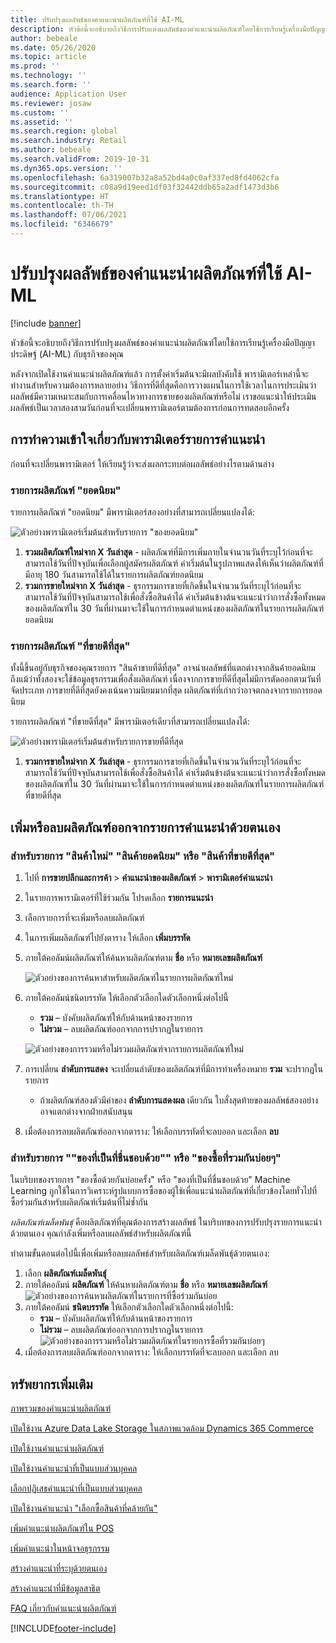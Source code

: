```yaml
---
title: ปรับปรุงผลลัพธ์ของคำแนะนำผลิตภัณฑ์ที่ใช้ AI-ML
description: หัวข้อนี้จะอธิบายถึงวิธีการปรับแต่งผลลัพธ์ของคำแนะนำผลิตภัณฑ์โดยใช้การเรียนรู้เครื่องมือปัญญาประดิษฐ์ (AI-ML) กับธุรกิจของคุณ
author: bebeale
ms.date: 05/26/2020
ms.topic: article
ms.prod: ''
ms.technology: ''
ms.search.form: ''
audience: Application User
ms.reviewer: josaw
ms.custom: ''
ms.assetid: ''
ms.search.region: global
ms.search.industry: Retail
ms.author: bebeale
ms.search.validFrom: 2019-10-31
ms.dyn365.ops.version: ''
ms.openlocfilehash: 6a319007b32a8a52bd4a0c0af337ed8fd4062cfa
ms.sourcegitcommit: c08a9d19eed1df03f32442ddb65a2adf1473d3b6
ms.translationtype: HT
ms.contentlocale: th-TH
ms.lasthandoff: 07/06/2021
ms.locfileid: "6346679"
---
```

# <a name="adjust-ai-ml-based-product-recommendation-results"></a>ปรับปรุงผลลัพธ์ของคำแนะนำผลิตภัณฑ์ที่ใช้ AI-ML


[!include [banner](includes/banner.md)]

หัวข้อนี้จะอธิบายถึงวิธีการปรับปรุงผลลัพธ์ของคำแนะนำผลิตภัณฑ์โดยใช้การเรียนรู้เครื่องมือปัญญาประดิษฐ์ (AI-ML) กับธุรกิจของคุณ 

หลังจากเปิดใช้งานคำแนะนำผลิตภัณฑ์แล้ว การตั้งค่าเริ่มต้นจะมีผลบังคับใช้ พารามิเตอร์เหล่านี้จะทำงานสำหรับความต้องการหลายอย่าง วิธีการที่ดีที่สุดคือการวางแผนในการใช้เวลาในการประเมินว่าผลลัพธ์มีความเหมาะสมกับการเคลื่อนไหวทางการขายของผลิตภัณฑ์หรือไม่ เราขอแนะนำให้ประเมินผลลัพธ์เป็นเวลาสองสามวันก่อนที่จะเปลี่ยนพารามิเตอร์ตามต้องการก่อนการทดสอบอีกครั้ง 

## <a name="understanding-recommendation-list-parameters"></a>การทำความเข้าใจเกี่ยวกับพารามิเตอร์รายการคำแนะนำ

ก่อนที่จะเปลี่ยนพารามิเตอร์ ให้เรียนรู้ว่าจะส่งผลกระทบต่อผลลัพธ์อย่างไรตามด้านล่าง

### <a name="trending-product-list"></a>รายการผลิตภัณฑ์ "ยอดนิยม"

รายการผลิตภัณฑ์ "ยอดนิยม" มีพารามิเตอร์สองอย่างที่สามารถเปลี่ยนแปลงได้:

![ตัวอย่างพารามิเตอร์เริ่มต้นสำหรับรายการ "ของยอดนิยม"](./media/exampletrendingparameters.png)

1. **รวมผลิตภัณฑ์ใหม่จาก X วันล่าสุด** - ผลิตภัณฑ์ที่มีการเพิ่มภายในจำนวนวันที่ระบุไว้ก่อนที่จะสามารถใช้วันที่ปัจจุบันเพื่อเลือกผู้สมัครผลิตภัณฑ์ ค่าเริ่มต้นในรูปภาพแสดงให้เห็นว่าผลิตภัณฑ์ที่มีอายุ 180 วันสามารถใช้ได้ในรายการผลิตภัณฑ์ยอดนิยม
1. **รวมการขายใหม่จาก X วันล่าสุด** - ธุรกรรมการขายที่เกิดขึ้นในจำนวนวันที่ระบุไว้ก่อนที่จะสามารถใช้วันที่ปัจจุบันสามารถใช้เพื่อสั่งซื้อสินค้าได้ ค่าเริ่มต้นข้างต้นจะแนะนำว่าการสั่งซื้อทั้งหมดของผลิตภัณฑ์ใน 30 วันที่ผ่านมาจะใช้ในการกำหนดตำแหน่งของผลิตภัณฑ์ในรายการผลิตภัณฑ์ยอดนิยม 

### <a name="best-selling-product-list"></a>รายการผลิตภัณฑ์ "ที่ขายดีที่สุด"

ทั้งนี้ขึ้นอยู่กับธุรกิจของคุณรายการ "สินค้าขายที่ดีที่สุด" อาจนำผลลัพธ์ที่แตกต่างจากสินค้ายอดนิยม ถึงแม้ว่าทั้งสองจะใช้ข้อมูลธุรกรรมเพื่อสั่งผลิตภัณฑ์ เนื่องจากการขายที่ดีที่สุดไม่มีการตัดออกตามวันที่จัดประเภท การขายที่ดีที่สุดยังคงเน้นความนิยมมากที่สุด ผลิตภัณฑ์ที่เก่ากว่าอาจตกลงจากรายการยอดนิยม 

รายการผลิตภัณฑ์ "ที่ขายดีที่สุด" มีพารามิเตอร์เดียวที่สามารถเปลี่ยนแปลงได้:

![ตัวอย่างพารามิเตอร์เริ่มต้นสำหรับรายการขายที่ดีที่สุด](./media/examplebestsellingparameters.PNG)

1. **รวมการขายใหม่จาก X วันล่าสุด** - ธุรกรรมการขายที่เกิดขึ้นในจำนวนวันที่ระบุไว้ก่อนที่จะสามารถใช้วันที่ปัจจุบันสามารถใช้เพื่อสั่งซื้อสินค้าได้ ค่าเริ่มต้นข้างต้นจะแนะนำว่าการสั่งซื้อทั้งหมดของผลิตภัณฑ์ใน 30 วันที่ผ่านมาจะใช้ในการกำหนดตำแหน่งของผลิตภัณฑ์ในรายการผลิตภัณฑ์ที่ขายดีที่สุด 

## <a name="manually-add-or-remove-products-from-recommendation-lists"></a>เพิ่มหรือลบผลิตภัณฑ์ออกจากรายการคำแนะนำด้วยตนเอง

### <a name="for-new-trending-or-best-selling-lists"></a>สำหรับรายการ "สินค้าใหม่" "สินค้ายอดนิยม" หรือ "สินค้าที่ขายดีที่สุด"

1.  ไปที่ **การขายปลีกและการค้า** > **คำแนะนำของผลิตภัณฑ์** > **พารามิเตอร์คำแนะนำ**
1.  ในรายการพารามิเตอร์ที่ใช้ร่วมกัน โปรดเลือก **รายการแนะนำ**
1.  เลือกรายการที่จะเพิ่มหรือลบผลิตภัณฑ์
1.  ในการเพิ่มผลิตภัณฑ์ไปยังตาราง ให้เลือก **เพิ่มบรรทัด** 
1.  ภายใต้คอลัมน์ผลิตภัณฑ์ให้ค้นหาผลิตภัณฑ์ตาม **ชื่อ** หรือ **หมายเลขผลิตภัณฑ์**

    ![ตัวอย่างของการค้นหาสำหรับผลิตภัณฑ์ในรายการผลิตภัณฑ์ใหม่](./media/examplenewlistconfiguration1.png)

1.  ภายใต้คอลัมน์ชนิดบรรทัด ให้เลือกตัวเลือกใดตัวเลือกหนึ่งต่อไปนี้
    -   **รวม** – บังคับผลิตภัณฑ์ให้กับด้านหน้าของรายการ
    -   **ไม่รวม** – ลบผลิตภัณฑ์ออกจากการปรากฏในรายการ
    
    ![ตัวอย่างของการรวมหรือไม่รวมผลิตภัณฑ์จากรายการผลิตภัณฑ์ใหม่](./media/examplenewlistconfiguration2.png)

1.  การเปลี่ยน **ลำดับการแสดง** จะเปลี่ยนลำดับของผลิตภัณฑ์ที่มีการทำเครื่องหมาย **รวม** จะปรากฏในรายการ
    - ถ้าผลิตภัณฑ์สองตัวมีค่าของ **ลำดับการแสดงผล** เดียวกัน ใบสั่งสุดท้ายของผลลัพธ์สองอย่างอาจแตกต่างจากฝ่ายสนับสนุน
1.  เมื่อต้องการลบผลิตภัณฑ์ออกจากตาราง: ให้เลือกบรรทัดที่จะลบออก และเลือก **ลบ**


### <a name="for-people-also-like-or-frequently-bought-together-lists"></a>สำหรับรายการ ""ของที่เป็นที่ชื่นชอบด้วย"" หรือ "ของซื้อที่รวมกันบ่อยๆ"

ในบริบทของรายการ "ของซื้อด้วยกันบ่อยครั้ง" หรือ "ของที่เป็นที่ชื่นชอบด้วย" Machine Learning ถูกใช้ในการวิเคราะห์รูปแบบการซื้อของผู้ใช้เพื่อแนะนำผลิตภัณฑ์ที่เกี่ยวข้องโดยทั่วไปที่ซื้อร่วมกันสำหรับผลิตภัณฑ์เริ่มต้นที่ไม่ซ้ำกัน 
 
*ผลิตภัณฑ์เมล็ดพันธุ์* คือผลิตภัณฑ์ที่คุณต้องการสร้างผลลัพธ์ ในบริบทของการปรับปรุงรายการแนะนำด้วยตนเอง คุณกำลังเพิ่มหรือลบผลลัพธ์สำหรับผลิตภัณฑ์นี้ 

ทำตามขั้นตอนต่อไปนี้เพื่อเพิ่มหรือลบผลลัพธ์สำหรับผลิตภัณฑ์เมล็ดพันธุ์ด้วยตนเอง:
1.  เลือก **ผลิตภัณฑ์เมล็ดพันธุ์** 
1.  ภายใต้คอลัมน์ **ผลิตภัณฑ์** ให้ค้นหาผลิตภัณฑ์ตาม **ชื่อ** หรือ **หมายเลขผลิตภัณฑ์**
![ตัวอย่างของการค้นหาผลิตภัณฑ์ในรายการที่ซื้อร่วมกันบ่อย](./media/exampleFBTlistconfiguration1.png)
1. ภายใต้คอลัมน์ **ชนิดบรรทัด** ให้เลือกตัวเลือกใดตัวเลือกหนึ่งต่อไปนี้:
    - **รวม** – บังคับผลิตภัณฑ์ให้กับด้านหน้าของรายการ
    - **ไม่รวม** – ลบผลิตภัณฑ์ออกจากการปรากฏในรายการ     
![ตัวอย่างของการรวมหรือไม่รวมผลิตภัณฑ์ในรายการซื้อที่รวมกันบ่อยๆ](./media/exampleFBTlistconfiguration2.png)
1.  เมื่อต้องการลบผลิตภัณฑ์ออกจากตาราง: ให้เลือกบรรทัดที่จะลบออก และเลือก ลบ


## <a name="additional-resources"></a>ทรัพยากรเพิ่มเติม

[ภาพรวมของคำแนะนำผลิตภัณฑ์](product-recommendations.md)

[เปิดใช้งาน Azure Data Lake Storage ในสภาพแวดล้อม Dynamics 365 Commerce](enable-adls-environment.md)

[เปิดใช้งานคำแนะนำผลิตภัณฑ์](enable-product-recommendations.md)

[เปิดใช้งานคำแนะนำที่เป็นแบบส่วนบุคคล](personalized-recommendations.md)

[เลือกปฏิเสธคำแนะนำที่เป็นแบบส่วนบุคคล](personalization-gdpr.md)

[เปิดใช้งานคำแนะนำ "เลือกซื้อสินค้าที่คล้ายกัน"](shop-similar-looks.md)

[เพิ่มคำแนะนำผลิตภัณฑ์ใน POS](product.md)

[เพิ่มคำแนะนำในหน้าจอธุรกรรม](add-recommendations-control-pos-screen.md)

[สร้างคำแนะนำที่ระบุด้วยตนเอง](create-editorial-recommendation-lists.md)

[สร้างคำแนะนำที่มีข้อมูลสาธิต](product-recommendations-demo-data.md)

[FAQ เกี่ยวกับคำแนะนำผลิตภัณฑ์](faq-recommendations.md)


[!INCLUDE[footer-include](../includes/footer-banner.md)]